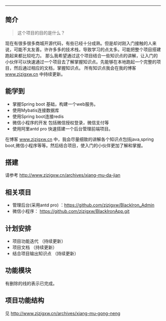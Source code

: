 ------------------------

## 简介


> 这个项目的目的是什么？

现在有很多很多商城开源代码，有些已经十分成熟。但是却对刚入门接触的人来说，可能不太友善。许许多多的技术栈，导致学习的点太多。可能把整个项目搭建跑起来都比较吃力。
那么我希望通过这个项目结合一些知识点的讲解，让入门的小伙伴可以快速通过一个项目去了解掌握知识点。先能够在本地跑起一个完整的项目，然后通过相应的文档，掌握知识点。
所有知识点我会在我的博客 www.zjzjgxw.cn 中持续更新。


## 能学到

* 掌握Spring boot 基础，构建一个web服务。
* 使用Mybatis连接数据库
* 使用Spring boot连接redis
* 微信小程序的开发 包括微信授权登录，微信支付等
* 使用阿里antd pro 快速搭建一个后台管理前端项目。  


在博客 www.zjzjgxw.cn 中，我会尽量细致的讲解各个知识点包括java,spring boot,微信小程序等等。然后结合项目，使入门的小伙伴更加了解和掌握。


## 搭建

请参考 http://www.zjzjgxw.cn/archives/xiang-mu-da-jian



## 相关项目

- 管理后台(采用antd pro) ：<https://github.com/zjzjgxw/BlackIron_Admin>  
- 微信小程序： <https://github.com/zjzjgxw/BlackIronApp.git>


## 计划安排

- 项目功能迭代 （持续更新）
- 项目文档 （持续更新）
- 结合项目输出知识点 （持续更新）


## 功能模块
有删除的线的表示已完成。


## 项目功能结构

见 http://www.zjzjgxw.cn/archives/xiang-mu-gong-neng
 



